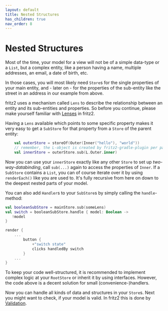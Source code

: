 ```yaml
---
layout: default
title: Nested Structures
has_children: true
nav_order: 8
---
```

# Nested Structures

Most of the time, your model for a view will not be of a simple data-type or a `List`, but a complex entity, like a 
person having a name, multiple addresses, an email, a date of birth, etc.

In those cases, you will most likely need `Store`s for the single properties of your main entity, and - later on - for 
the properties of the sub-entity like the street in an address in our example from above.

fritz2 uses a mechanism called `Lens` to describe the relationship between an entity and its sub-entities and properties. 
So before you continue, please make yourself familiar with [Lenses](Lenses.html) in fritz2.

Having a `Lens` available which points to some specific property makes it very easy to get a `SubStore` for that 
property from a `Store` of the parent entity:

```kotlin
    val outerStore = storeOf(Outer(Inner("hello"), "world"))
    // remember, the L-object is created by fritz2-gradle-plugin per package
    val innerStore = outerStore.sub(L.Outer.inner)
```

Now you can use your `innerStore` exactly like any other `Store` to set up _two-way-databinding_, call `sub(...)` 
again to access the properties of `Inner`. If a `SubStore` contains a `List`, 
you can of course iterate over it by using `renderEach()` like you are used to. 
It's fully recursive from here on down to the deepest nested parts of your model.

You can also add `Handler`s to your `SubStore`s by simply calling the `handle`-method:

```kotlin
val booleanSubStore = mainStore.sub(someLens)
val switch = booleanSubStore.handle { model: Boolean ->
   !model
}

render {
    ...
        button {
            +"switch state"
            clicks handledBy switch
        }
    ...
}
````

To keep your code well-structured, it is recommended to implement complex logic at your `RootStore` or inherit it by using interfaces. 
However, the code above is a decent solution for small (convenience-)handlers.

Now you can handle all kinds of data and structures in your `Store`s. 
Next you might want to check, if your model is valid. In fritz2 this is done by [Validation](Validation.html).